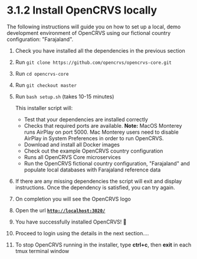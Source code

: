 # 3.1.2 Install OpenCRVS locally

The following instructions will guide you on how to set up a local, demo development environment of OpenCRVS using our fictional country configuration: "Farajaland".

1. Check you have installed all the dependencies in the previous section
2. Run `git clone https://github.com/opencrvs/opencrvs-core.git`
3. Run `cd opencrvs-core`
4. Run `git checkout master`
5.  Run `bash setup.sh` (takes 10-15 minutes)

    This installer script will:

    * Test that your dependencies are installed correctly
    * Checks that required ports are available. **Note:** MacOS Monterey runs AirPlay on port 5000. Mac Monterey users need to disable AirPlay in System Preferences in order to run OpenCRVS.
    * Download and install all Docker images
    * Check out the example OpenCRVS country configuration
    * Runs all OpenCRVS Core microservices
    * Run the OpenCRVS fictional country configuration, "Farajaland" and populate local databases with Farajaland reference data
6. If there are any missing dependencies the script will exit and display instructions. Once the dependency is satisfied, you can try again.
7. On completion you will see the OpenCRVS logo
8. Open the url [**`http://localhost:3020/`**](http://localhost:3020/)
9. You have successfully installed OpenCRVS! 🎉
10. Proceed to login using the details in the next section....&#x20;
11. To stop OpenCRVS running in the installer, type **ctrl+c**, then **exit** in each tmux terminal window
